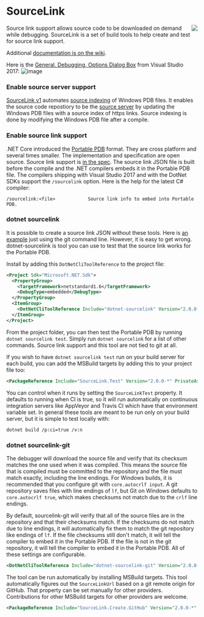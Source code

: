 
# SourceLink
<img src="https://ctaggart.github.io/SourceLink/SourceLink128.jpg" align="right">
Source link support allows source code to be downloaded on demand while debugging. SourceLink is a set of build tools to help create and test for source link support.

Additional [documentation is on the wiki](https://github.com/ctaggart/SourceLink/wiki).

Here is the [General, Debugging, Options Dialog Box](https://docs.microsoft.com/en-us/visualstudio/debugger/general-debugging-options-dialog-box) from Visual Studio 2017:
![image](https://cloud.githubusercontent.com/assets/80104/23337630/001cedb6-fbba-11e6-9c44-68f4c826470c.png)

### Enable source server support
[SourceLink v1](https://github.com/ctaggart/SourceLink/wiki/SourceLink-v1) automates [source indexing](http://msdn.microsoft.com/en-us/library/windows/hardware/ff556898.aspx) of Windows PDB files. It enables the source code repostiory to be the [source server](http://msdn.microsoft.com/en-us/library/windows/desktop/ms680641.aspx) by updating the Windows PDB files with a source index of https links. Source indexing is done by modifying the Windows PDB file after a compile.

### Enable source link support
.NET Core introduced the [Portable PDB](https://github.com/dotnet/core/blob/master/Documentation/diagnostics/portable_pdb.md) format. They are cross platform and several times smaller. The implementation and specification are open source. Source link support is [in the spec](https://github.com/dotnet/corefx/blob/master/src/System.Reflection.Metadata/specs/PortablePdb-Metadata.md#SourceLink). The source link JSON file is built before the compile and the .NET compilers embeds it in the Portable PDB file. The compilers shipping with Visual Studio 2017 and with the DotNet SDKs support the `/sourcelink` option. Here is the help for the latest C# compiler:
```
/sourcelink:<file>            Source link info to embed into Portable PDB.
```

### dotnet sourcelink

It is possible to create a source link JSON without these tools. Here is [an example](https://github.com/ctaggart/sourcelink-test/blob/18a795d827a4b9913d4d0e1f0e6ac533ab508670/src/ClassLibrary1/ClassLibrary1.csproj) just using the git command line. However, it is easy to get wrong. dotnet-sourcelink is tool you can use to test that the source link works for the Portable PDB.

Install by adding this `DotNetCliToolReference` to the project file:
``` xml
<Project Sdk="Microsoft.NET.Sdk">
  <PropertyGroup>
    <TargetFramework>netstandard1.6</TargetFramework>
    <DebugType>embedded</DebugType>
  </PropertyGroup>
  <ItemGroup>
    <DotNetCliToolReference Include="dotnet-sourcelink" Version="2.0.0-*" />
  </ItemGroup>
</Project>
```

From the project folder, you can then test the Portable PDB by running `dotnet sourcelink test`. Simply run `dotnet sourcelink` for a list of other commands. Source link support and this tool are not tied to git at all.

If you wish to have `dotnet sourcelink test` run on your build server for each build, you can add the MSBuild targets by adding this to your project file too:
``` xml
<PackageReference Include="SourceLink.Test" Version="2.0.0-*" PrivateAssets="all" />
```
You can control when it runs by setting the `SourceLinkTest` property. It defaults to running when CI is true, so it will run automatically on continuous integration servers like AppVeyor and Travis CI which have that environment variable set. In general these tools are meant to be run only on your build server, but it is simple to test locally with:
```
dotnet build /p:ci=true /v:n
```

### dotnet sourcelink-git

The debugger will download the source file and verify that its checksum matches the one used when it was compiled. This means the source file that is compiled must be committed to the repository and the file must match exactly, including the line endings. For Windows builds, it is recommended that you configure git with `core.autocrlf input`. A git repository saves files with line endings of `lf`, but Git on Windows defaults to `core.autocrlf true`, which makes checksums not match due to the `crlf` line endings.

By default, sourcelink-git will verify that all of the source files are in the repository and that their checksums match. If the checksums do not match due to line endings, it will automatically fix them to match the git repository like endings of `lf`. If the file checksums still don't match, it will tell the compiler to embed it in the Portable PDB. If the file is not in the git repository, it will tell the compiler to embed it in the Portable PDB. All of these settings are configurable.

``` xml
<DotNetCliToolReference Include="dotnet-sourcelink-git" Version="2.0.0-*" />
```

The tool can be run automatically by installing MSBuild targets. This tool automatically figures out the `SourceLinkUrl` based on a git remote origin for GitHub. That property can be set manually for other providers. Contributions for other MSBuild targets for other providers are welcome.

``` xml
<PackageReference Include="SourceLink.Create.GitHub" Version="2.0.0-*" PrivateAssets="all" />
```
